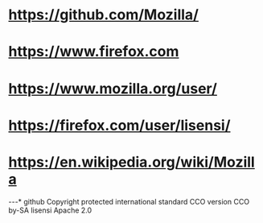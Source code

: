 # https://github.com/Mozilla/

# https://www.firefox.com

# https://www.mozilla.org/user/

# https://firefox.com/user/lisensi/

# https://en.wikipedia.org/wiki/Mozilla

---* github Copyright protected international 
standard CCO version
 CCO by-SA lisensi Apache 2.0
